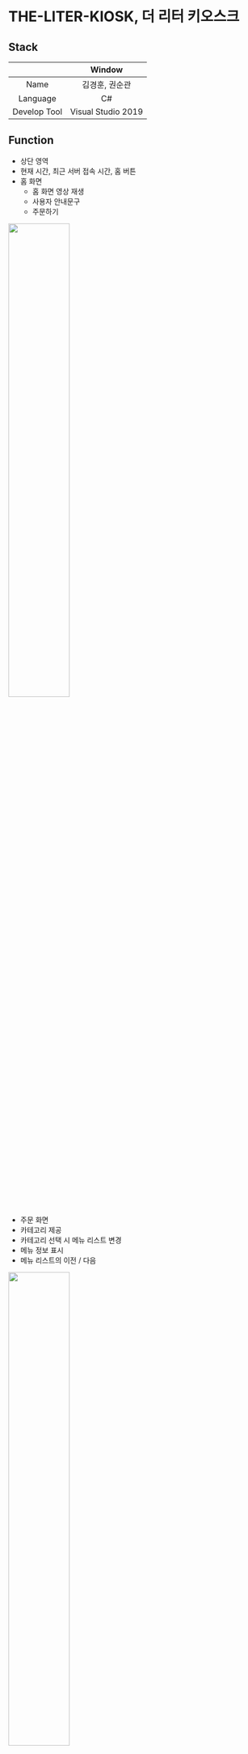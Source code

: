 # THE-LITER-KIOSK, 더 리터 키오스크

## Stack

|                      | Window     |
|:--------------------:|:---------------:|
| Name | 김경훈, 권순관 |
| Language | C# |
| Develop Tool     | Visual Studio 2019 |

## Function
- 상단 영역
 - 현재 시간, 최근 서버 접속 시간, 홈 버튼
- 홈 화면
  - 홈 화면 영상 재생
  - 사용자 안내문구
  - 주문하기 

<div>
<img src="https://user-images.githubusercontent.com/48943501/100945868-78c31b00-3545-11eb-896e-d1d3df5e86ff.JPG" width="49%" />
</div>

<br >
<br >

- 주문 화면
 - 카테고리 제공
  - 카테고리 선택 시 메뉴 리스트 변경
  - 메뉴 정보 표시
  - 메뉴 리스트의 이전 / 다음  
  
<div>
<img src="https://user-images.githubusercontent.com/48943501/100946146-11599b00-3546-11eb-85b7-bea51056dde9.JPG" width="49%" />
</div>
  
<br >
<br >
  
- 장소 선택
  - 식사 장소 선택
  - 매장 식사
    - 좌석 선택
  - 포장 주문
  
<div>
<img src="https://user-images.githubusercontent.com/48943501/100946215-364e0e00-3546-11eb-8dd0-01e0667ab285.JPG" width="49%" />
<img src="https://user-images.githubusercontent.com/48943501/100946349-7ad9a980-3546-11eb-812c-11e2ea61d7ba.JPG" width="49%" />
<img src="https://user-images.githubusercontent.com/48943501/100946376-87f69880-3546-11eb-8de0-648695db5060.JPG" width="49%" />
</div>
 
 <br >
 <br >
 
- 결제 방법
  - 결제 선택 화면
  - 현금 결제
    - 바코드 인식
  - 카드 결제
    - QR Code 인식
  - 결제 완료
  
<div>
<img src="https://user-images.githubusercontent.com/48943501/100946445-af4d6580-3546-11eb-821c-b787bd38f801.JPG" width="49%" />
<img src="https://user-images.githubusercontent.com/48943501/100946393-9349c400-3546-11eb-88fe-8495764780d2.JPG" width="49%" />
</div>
<div>
<img src="https://user-images.githubusercontent.com/48943501/100946395-93e25a80-3546-11eb-95c1-f88e9810a47a.JPG" width="49%" />
<img src="https://user-images.githubusercontent.com/48943501/100946481-c68c5300-3546-11eb-940c-0fb472101186.JPG" width="49%" />
</div>
  
<br >
<br >
  
- 관리자 화면
  - 회원 리스트
  - 메뉴 할인율 적용
  - 채팅 화면
  - 자동 로그인 설정
  
<div>
<img src="https://user-images.githubusercontent.com/48943501/100946693-38649c80-3547-11eb-92d4-4c03db7daf39.JPG" width="49%" />
<img src="https://user-images.githubusercontent.com/48943501/100946716-46b2b880-3547-11eb-9d0a-e0ddaf69e186.JPG" width="49%" />
</div>
<div>
<img src="https://user-images.githubusercontent.com/48943501/100946764-65b14a80-3547-11eb-9370-f50753abda97.JPG" width="49%" />
<img src="https://user-images.githubusercontent.com/48943501/100946785-706bdf80-3547-11eb-90b9-0c4be2e88f22.JPG" width="49%" />
</div>
  
<br >
<br >
  
- 통계
  - 프로그램 구동시간
  - 총매출 액
  - 메뉴별 판매 수와 총액
  - 카테고리별 판매 수와 총액
  - 좌석별(메뉴, 카테고리) 판매 수와 총액
  - 일(하루)별, 시간대 별 총 매출액
  - 회원별 총 매출액, 주문 메뉴
  - 매출 정보 csv 저장
  
<div>
<img src="https://user-images.githubusercontent.com/48943501/100946802-7a8dde00-3547-11eb-85dc-bea23dca6a20.JPG" width="49%" />
</div>
  
<br >
<br >
  
- 로그인
  - 자동 로그인
  
<div>
<img src="https://user-images.githubusercontent.com/48943501/100946959-e2dcbf80-3547-11eb-8bcc-ec321e8c57f0.JPG" />
</div>
 
 
<br >
<br >
 
- 네트워크
  - Tcp 서버 연결
  - 결제 정보 전송
  - 결제 정보 그룹메시지 전송
  - 서버로부터 받은 메시지 표시
  - 총매출액 전송
  
- 품절
  - 메뉴 품절 적용
